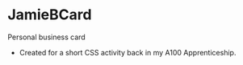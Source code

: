 # JamieBCard
Personal business card
- Created for a short CSS activity back in my A100 Apprenticeship.

